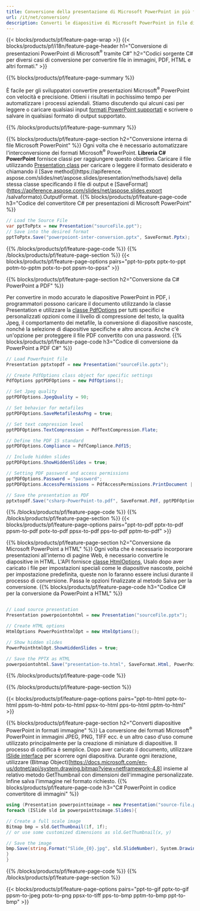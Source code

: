 ```yaml
---
title: Conversione della presentazione di Microsoft PowerPoint in più file utilizzando C#
url: /it/net/conversion/
description: Converti le diapositive di Microsoft PowerPoint in file diversi, inclusi PDF, HTML e formati immagine su piattaforme .NET Framework, .NET Core, Windows Azure, Mono o Xamarin.
---
```


{{< blocks/products/pf/feature-page-wrap >}}
{{< blocks/products/pf/i18n/feature-page-header h1="Conversione di presentazioni PowerPoint di Microsoft<sup>®</sup> tramite C#" h2="Codici sorgente C# per diversi casi di conversione per convertire file in immagini, PDF, HTML e altri formati." >}}

{{% blocks/products/pf/feature-page-summary %}}

È facile per gli sviluppatori convertire presentazioni Microsoft<sup>®</sup> PowerPoint con velocità e precisione. Ottieni i risultati in pochissimo tempo per automatizzare i processi aziendali. Stiamo discutendo qui alcuni casi per leggere o caricare qualsiasi input [formati PowerPoint supportati](https://docs.aspose.com/slides/net/supported-file-formats/) e scrivere o salvare in qualsiasi formato di output supportato. 

{{% /blocks/products/pf/feature-page-summary  %}}

{{% blocks/products/pf/feature-page-section  h2="Conversione interna di file Microsoft PowerPoint" %}}
Ogni volta che è necessario automatizzare l'interconversione dei formati Microsoft<sup>®</sup> PowerPoint. **Libreria C# PowerPoint** fornisce classi per raggiungere questo obiettivo. Caricare il file utilizzando [Presentation class](https://apiference.aspose.com/net/slides/aspose.slides/presentation) per caricare o leggere il formato desiderato e chiamando il [Save method](https://apiference. aspose.com/slides/net/aspose.slides/presentation/methods/save) della stessa classe specificando il file di output e [SaveFormat](https://apiference.aspose.com/slides/net/aspose.slides.export /salvaformato).OutputFormat. 
{{% blocks/products/pf/feature-page-code h3="Codice del convertitore C# per presentazioni di Microsoft PowerPoint" %}}

```cs
// Load the Source File
var pptToPptx = new Presentation("sourceFile.ppt");
// Save into the desired format
pptToPptx.Save("powerpoiont-inter-conversion.pptx", SaveFormat.Pptx);   
```
{{% /blocks/products/pf/feature-page-code  %}}
{{% /blocks/products/pf/feature-page-section %}}
{{< blocks/products/pf/feature-page-options pairs="ppt-to-pptx pptx-to-ppt potm-to-pptm potx-to-pot ppsm-to-ppsx" >}}


{{% blocks/products/pf/feature-page-section  h2="Conversione da C# PowerPoint a PDF" %}}

Per convertire in modo accurato le diapositive PowerPoint in PDF, i programmatori possono caricare il documento utilizzando la classe Presentation e utilizzare la [classe PdfOptions](https://apiference.aspose.com/slides/net/aspose.slides.export/pdfoptions) per tutti specifici e personalizzati opzioni come il livello di compressione del testo, la qualità Jpeg, il comportamento dei metafile, la conversione di diapositive nascoste, nonché la selezione di diapositive specifiche e altro ancora. Anche c'è un'opzione per proteggere il file PDF convertito con una password.
{{% blocks/products/pf/feature-page-code h3="Codice di conversione da PowerPoint a PDF C#" %}}

```cs
// Load PowerPoint file
Presentation pptxtopdf = new Presentation("sourceFile.pptx");

// Create PdfOptions class object for specific settings
PdfOptions pptPDFOptions = new PdfOptions();

// Set Jpeg quality
pptPDFOptions.JpegQuality = 90;

// Set behavior for metafiles
pptPDFOptions.SaveMetafilesAsPng = true;

// Set text compression level
pptPDFOptions.TextCompression = PdfTextCompression.Flate;

// Define the PDF 15 standard
pptPDFOptions.Compliance = PdfCompliance.Pdf15;

// Include hidden slides
pptPDFOptions.ShowHiddenSlides = true;

// Setting PDF password and access permissions
pptPDFOptions.Password = "password";
pptPDFOptions.AccessPermissions = PdfAccessPermissions.PrintDocument | PdfAccessPermissions.HighQualityPrint;

// Save the presentation as PDF
pptxtopdf.Save("csharp-PowerPoint-to.pdf", SaveFormat.Pdf, pptPDFOptions);

```
{{% /blocks/products/pf/feature-page-code  %}}
{{% /blocks/products/pf/feature-page-section %}}
{{< blocks/products/pf/feature-page-options pairs="ppt-to-pdf pptx-to-pdf ppsm-to-pdf potx-to-pdf ppsx-to-pdf pps-to-pdf pptm-to-pdf" >}}


{{% blocks/products/pf/feature-page-section  h2="Conversione da Microsoft PowerPoint a HTML" %}}
Ogni volta che è necessario incorporare presentazioni all'interno di pagine Web, è necessario convertire le diapositive in HTML. L'API fornisce [classe HtmlOptions](https://apiference.aspose.com/slides/net/aspose.slides.export/htmloptions), Usalo dopo aver caricato i file per impostazioni speciali come le diapositive nascoste, poiché per impostazione predefinita, queste non lo faranno essere inclusi durante il processo di conversione. Passa le opzioni finalizzate al metodo Salva per la conversione.
{{% blocks/products/pf/feature-page-code h3="Codice C# per la conversione da PowerPoint a HTML" %}}

```cs

// Load source presentation 
Presentation powerpoiontohtml = new Presentation("sourceFile.pptx");

// Create HTML options
HtmlOptions PowerPointhtmlOpt = new HtmlOptions();

// Show hidden slides
PowerPointhtmlOpt.ShowHiddenSlides = true;

// Save the PPTX as HTML
powerpoiontohtml.Save("presentation-to.html", SaveFormat.Html, PowerPointhtmlOpt); 

```
{{% /blocks/products/pf/feature-page-code %}}

{{% /blocks/products/pf/feature-page-section %}}

{{< blocks/products/pf/feature-page-options pairs="ppt-to-html pptx-to-html ppsm-to-html potx-to-html ppsx-to-html pps-to-html pptm-to-html" >}}

{{% blocks/products/pf/feature-page-section  h2="Converti diapositive PowerPoint in formati immagine" %}}
La conversione dei formati Microsoft<sup>®</sup> PowerPoint in immagini JPEG, PNG, TIFF ecc. è un altro caso d'uso comune utilizzato principalmente per la creazione di miniature di diapositive. Il processo di codifica è semplice. Dopo aver caricato il documento, utilizzare [ISlide interface](https://apiference.aspose.com/net/slides/aspose.slides/islide) per scorrere ogni diapositiva. Durante ogni iterazione, utilizzare (Bitmap Object)[https://docs.microsoft.com/en-us/dotnet/api/system.drawing.bitmap?view=netframework-4.8] insieme al relativo metodo GetThumbnail con dimensioni dell'immagine personalizzate. Infine salva l'immagine nel formato richiesto.
{{% blocks/products/pf/feature-page-code h3="C# PowerPoint in codice convertitore di immagini" %}}
```cs
using (Presentation powerpointtoimage = new Presentation("source-file.ppt")){
foreach (ISlide sld in powerpointtoimage.Slides){

// Create a full scale image
Bitmap bmp = sld.GetThumbnail(1f, 1f);
// or use some customized dimensions as sld.GetThumbnail(x, y)

// Save the image
bmp.Save(string.Format("Slide_{0}.jpg", sld.SlideNumber), System.Drawing.Imaging.ImageFormat.Jpeg);
}
}
```
{{% /blocks/products/pf/feature-page-code %}}
{{% /blocks/products/pf/feature-page-section %}}

{{< blocks/products/pf/feature-page-options pairs="ppt-to-gif pptx-to-gif ppsm-to-jpeg potx-to-png ppsx-to-tiff pps-to-bmp pptm-to-bmp ppt-to-bmp" >}}